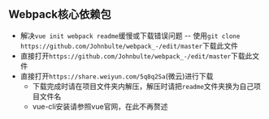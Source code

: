## Webpack核心依赖包
+ 解决`vue init webpack readme`缓慢或下载错误问题
-- 使用`git clone https://github.com/Johnbulte/webpack_-/edit/master`下载此文件
+ 直接打开`https://github.com/Johnbulte/webpack_-/edit/master`下载此文件
+ 直接打开`https://share.weiyun.com/5q8q2Sa`(微云)进行下载
  - 下载完成时请在项目文件夹内解压，解压时请把`readme`文件夹换为自己项目文件名
  - vue-cli安装请参照vue官网，在此不再赘述
